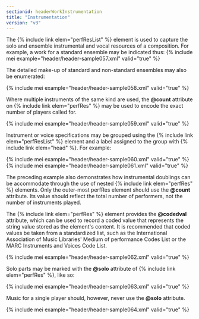 ```yaml
---
sectionid: headerWorkInstrumentation
title: "Instrumentation"
version: "v3"
---
```


The {% include link elem="perfResList" %} element is used to capture the solo and ensemble instrumental and vocal resources of a composition. For example, a work for a standard ensemble may be indicated thus:
{% include mei example="header/header-sample057.xml" valid="true" %}

The detailed make-up of standard and non-standard ensembles may also be enumerated:

{% include mei example="header/header-sample058.xml" valid="true" %}

Where multiple instruments of the same kind are used, the **@count** attribute on {% include link elem="perfRes" %} may be used to encode the exact number of players called for.

{% include mei example="header/header-sample059.xml" valid="true" %}

Instrument or voice specifications may be grouped using the {% include link elem="perfResList" %} element and a label assigned to the group with {% include link elem="head" %}. For example:

{% include mei example="header/header-sample060.xml" valid="true" %}
{% include mei example="header/header-sample061.xml" valid="true" %}

The preceding example also demonstrates how instrumental doublings can be accommodate through the use of nested {% include link elem="perfRes" %} elements. Only the outer-most perfRes element should use the **@count** attribute. Its value should reflect the total number of performers, not the number of instruments played.

The {% include link elem="perfRes" %} element provides the **@codedval** attribute, which can be used to record a coded value that represents the string value stored as the element's content. It is recommended that coded values be taken from a standardized list, such as the International Association of Music Libraries' Medium of performance Codes List or the MARC Instruments and Voices Code List.

{% include mei example="header/header-sample062.xml" valid="true" %}

Solo parts may be marked with the **@solo** attribute of {% include link elem="perfRes" %}, like so:

{% include mei example="header/header-sample063.xml" valid="true" %}

Music for a single player should, however, never use the **@solo** attribute.

{% include mei example="header/header-sample064.xml" valid="true" %}

